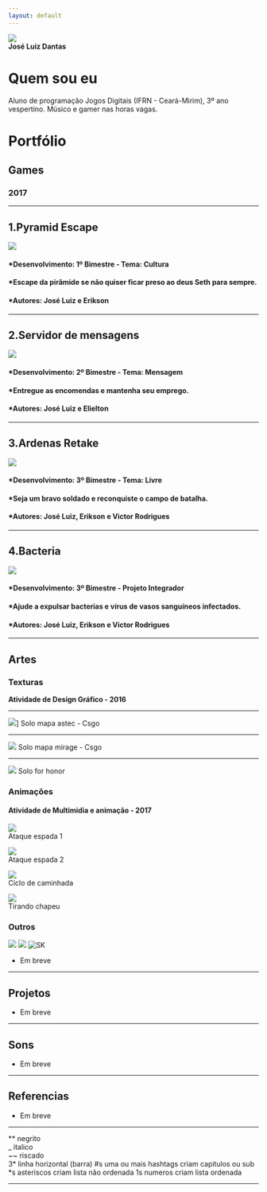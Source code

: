 ```yaml
---
layout: default
---
```


   ![](1fotogithub.png)                       
   **José Luiz Dantas**

# Quem sou eu 

Aluno de programação Jogos Digitais (IFRN - Ceará-Mirim), 3º ano vespertino. Músico e gamer nas horas vagas.

# Portfólio

## Games

### 2017
* * *

## 1.**Pyramid Escape**
[![](pyramid.png)](https://jldifrn.github.io/PyramidEscape)   
   
#### *Desenvolvimento: 1º Bimestre - Tema: Cultura  
#### *Escape da pirâmide se não quiser ficar preso ao deus Seth para sempre.  
#### *Autores: José Luiz e Erikson

* * *

## 2.**Servidor de mensagens**
[![](servidordemensagens.png)](https://jldifrn.github.io/ServidorDeMensagens)   

#### *Desenvolvimento: 2º Bimestre - Tema: Mensagem
#### *Entregue as encomendas e mantenha seu emprego.  
#### *Autores: José Luiz e Elielton

* * *

## 3.**Ardenas Retake**
[![](ardenas.png)](https://jldifrn.github.io/ArdenasRetake)   

#### *Desenvolvimento: 3º Bimestre - Tema: Livre
#### *Seja um bravo soldado e reconquiste o campo de batalha.
#### *Autores: José Luiz, Erikson e Victor Rodrigues

* * *

## 4.**Bacteria**
[![](bacteria.png)](https://eriksonnicacio.github.io/bacteria2/)   

#### *Desenvolvimento: 3º Bimestre - Projeto Integrador
#### *Ajude a expulsar bacterias e vírus de vasos sanguíneos infectados.
#### *Autores: José Luiz, Erikson e Victor Rodrigues

* * *
## Artes

### Texturas
**Atividade de Design Gráfico - 2016**
* * *
![](astec.png)]
Solo mapa astec - Csgo

* * *

![](mirage.png)
Solo mapa mirage - Csgo

* * *

![](forhonor.png)
Solo for honor


### Animações
#### Atividade de Multimidia e animação - 2017


![](Animação1.gif)  
Ataque espada 1  

![](Animação2.gif)  
Ataque espada 2  

![](Animação3.gif)  
Ciclo de caminhada  

![](Animação4.gif)  
Tirando chapeu  

### Outros

![](http://i3.kym-cdn.com/photos/images/newsfeed/001/176/251/4d7.png)
![](https://pbs.twimg.com/profile_images/649698177738801156/zN-cNA7Y.png)
![SK](sk.png)

* Em breve

* * *
## Projetos
* Em breve
* * *
## Sons
* Em breve
* * *

## Referencias
* Em breve

* * *

** negrito  
_ italico  
~~ riscado  
3* linha horizontal (barra)
#s uma ou mais hashtags criam capitulos ou sub
*s asteriscos criam lista não ordenada
1s numeros criam lista ordenada
* * *

